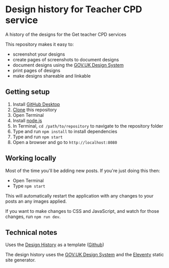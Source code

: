 # Design history for Teacher CPD service

A history of the designs for the Get teacher CPD services

This repository makes it easy to:

- screenshot your designs
- create pages of screenshots to document designs
- document designs using the [GOV.UK Design System](https://design-system.service.gov.uk/)
- print pages of designs
- make designs shareable and linkable

## Getting setup

1. Install [GitHub Desktop](https://github.com/apps/desktop)
2. [Clone] this repository
3. Open Terminal
4. Install [node.js](https://nodejs.org/en/download)
5. In Terminal, `cd /path/to/repository` to navigate to the repository folder
6. Type and run `npm install` to install dependencies
7. Type and run `npm start`
8. Open a browser and go to `http://localhost:8080`

[clone]: https://docs.github.com/en/desktop/adding-and-cloning-repositories/cloning-and-forking-repositories-from-github-desktop#cloning-a-repository

## Working locally

Most of the time you'll be adding new posts. If you're just doing this then:

- Open Terminal
- Type `npm start`

This will automatically restart the application with any changes to your posts an any images applied.

If you want to make changes to CSS and JavaScript, and watch for those changes, run `npm run dev`.

## Technical notes

Uses the [Design History](https://design-history.herokuapp.com/) as a template ([Github](https://github.com/dfe-digital/govuk-design-history))

The design history uses the [GOV.UK Design System](https://design-system.service.gov.uk) and the [Eleventy](https://www.11ty.dev) static site generator.
